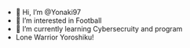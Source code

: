 - 👋 Hi, I’m @Yonaki97
- 👀 I’m interested in Football
- 🌱 I’m currently learning Cybersecruity and program
- Lone Warrior
  Yoroshiku!

<!---
Yonaki97/Yonaki97 is a ✨ special ✨ repository because its `README.md` (this file) appears on your GitHub profile.
You can click the Preview link to take a look at your changes.
--->
